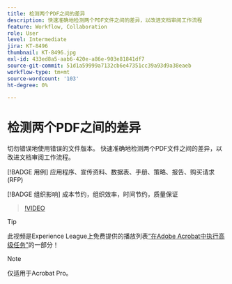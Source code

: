 ```yaml
---
title: 检测两个PDF之间的差异
description: 快速准确地检测两个PDF文件之间的差异，以改进文档审阅工作流程
feature: Workflow, Collaboration
role: User
level: Intermediate
jira: KT-8496
thumbnail: KT-8496.jpg
exl-id: 433ed8a5-aab6-420e-a86e-903e81841df7
source-git-commit: 51d1a59999a7132cb6e47351cc39a93d9a38eaeb
workflow-type: tm+mt
source-wordcount: '103'
ht-degree: 0%

---
```


# 检测两个PDF之间的差异

切勿错误地使用错误的文件版本。 快速准确地检测两个PDF文件之间的差异，以改进文档审阅工作流程。

[!BADGE 用例]
应用程序、宣传资料、数据表、手册、策略、报告、购买请求(RFP)

[!BADGE 组织影响]
成本节约，组织效率，时间节约，质量保证

>[!VIDEO](https://video.tv.adobe.com/v/3409322?quality=12&learn=on&hidetitle=true&captions=chi_hans)

>[!TIP]
>
>此视频是Experience League上免费提供的播放列表[“在Adobe Acrobat中执行高级任务”](https://experienceleague.adobe.com/zh-hans/playlists/acrobat-peform-advanced-tasks)的一部分！

>[!NOTE]
>
>仅适用于Acrobat Pro。
